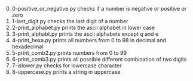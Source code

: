 0. 0-positive_or_negative.py checks if a number is negative or positive or zero
1. 1-last_digit.py checks the last digit of a number
2. 2-print_alphabet.py prints the ascii alphabet in lower case
3. 3-print_alphabt.py prints the ascii alphabets except q and e
4. 4-print_hexa.py prints all numbers from 0 to 98 in decimal and hexadecimal
5. 5-print_comb2.py prints numbers from 0 to 99
6. 6-print_comb3.py prints all possible different combination of two digits
7. 7-islower.py checks for lowercase character
8. 8-uppercase.py prints a string in uppercase
